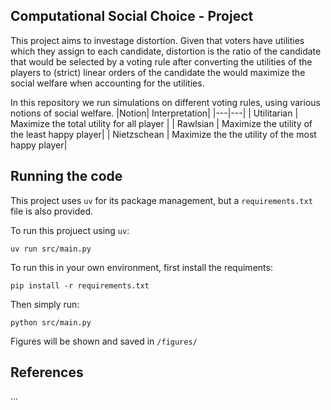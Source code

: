 ## Computational Social Choice - Project

This project aims to investage distortion. Given that voters have utilities which they assign to each candidate,
distortion is the ratio of the candidate that would be selected by a voting rule after converting the utilities of the players to
(strict) linear orders of the candidate the would maximize the social welfare when accounting for the utilities.

In this repository we run simulations on different voting rules, using various notions of social welfare.
|Notion| Interpretation|
|---|---|
| Utilitarian | Maximize the total utility for all player |
| Rawlsian | Maximize the utility of the least happy player|
| Nietzschean | Maximize the the utility of the most happy player|

## Running the code
This project uses `uv` for its package management, but a `requirements.txt` file is also provided.

To run this projuect using `uv`:
```{bash}
uv run src/main.py
```
To run this in your own environment, first install the requiments:
```{bash}
pip install -r requirements.txt
```

Then simply run:
```{bash}
python src/main.py
```

Figures will be shown and saved in `/figures/`

## References
...
